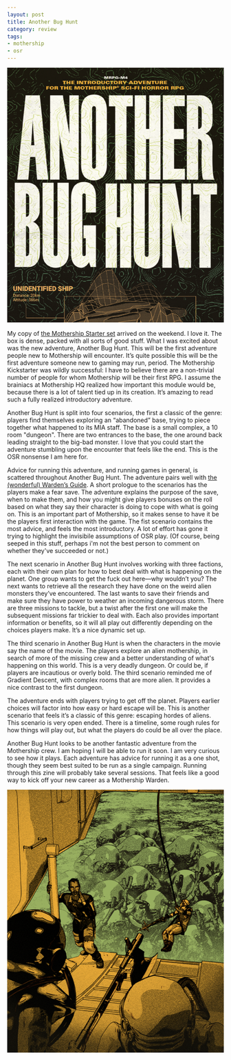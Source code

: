 ```yaml
---
layout: post
title: Another Bug Hunt
category: review 
tags:
- mothership
- osr
---
```


![Another Bug Hunt Cover](/assets/img/another-bug-hunt-cover.png)

My copy of [the Mothership Starter set][ms] arrived on the weekend. I love it. The box is dense, packed with all sorts of good stuff. What I was excited about was the new adventure, Another Bug Hunt. This will be the first adventure people new to Mothership will encounter. It’s quite possible this will be the first adventure someone new to gaming may run, period. The Mothership Kickstarter was wildly successful: I have to believe there are a non-trivial number of people for whom Mothership will be their first RPG. I assume the brainiacs at Mothership HQ realized how important this module would be, because there is a lot of talent tied up in its creation. It’s amazing to read such a fully realized introductory adventure. 

Another Bug Hunt is split into four scenarios, the first a classic of the genre: players find themselves exploring an “abandoned” base, trying to piece together what happened to its MIA staff. The base is a small complex, a 10 room "dungeon". There are two entrances to the base, the one around back leading straight to the big-bad monster. I love that you could start the adventure stumbling upon the encounter that feels like the end. This is the OSR nonsense I am here for.

Advice for running this adventure, and running games in general, is scattered throughout Another Bug Hunt. The adventure pairs well with [the (wonderful) Warden’s Guide][wg]. A short prologue to the scenarios has the players make a fear save. The adventure explains the purpose of the save, when to make them, and how you might give players bonuses on the roll based on what they say their character is doing to cope with what is going on. This is an important part of Mothership, so it makes sense to have it be the players first interaction with the game. The fist scenario contains the most advice, and feels the most introductory. A lot of effort has gone it trying to highlight the invisibile assumptions of OSR play. (Of course, being seeped in this stuff, perhaps i'm not the best person to comment on whether they've succeeded or not.)

The next scenario in Another Bug Hunt involves working with three factions, each with their own plan for how to best deal with what is happening on the planet. One group wants to get the fuck out here—why wouldn’t you? The next wants to retrieve all the research they have done on the weird alien monsters they’ve encountered. The last wants to save their friends and make sure they have power to weather an incoming dangerous storm. There are three missions to tackle, but a twist after the first one will make the subsequent missions far trickier to deal with. Each also provides important information or benefits, so it will all play out differently depending on the choices players make. It’s a nice dynamic set up.

The third scenario in Another Bug Hunt is when the characters in the movie say the name of the movie. The players explore an alien mothership, in search of more of the missing crew and a better understanding of what's happening on this world. This is a very deadly dungeon. Or could be, if players are incautious or overly bold. The third scenario reminded me of Gradient Descent, with complex rooms that are more alien. It provides a nice contrast to the first dungeon. 

The adventure ends with players trying to get off the planet. Players earlier choices will factor into how easy or hard escape will be. This is another scenario that feels it’s a classic of this genre: escaping hordes of aliens. This scenario is very open ended. There is a timeline, some rough rules for how things will play out, but what the players do could be all over the place.

Another Bug Hunt looks to be another fantastic adventure from the Mothership crew. I am hoping I will be able to run it soon.  I am very curious to see how it plays. Each adventure has advice for running it as a one shot, though they seem best suited to be run as a single campaign. Running through this zine will probably take several sessions. That feels like a good way to kick off your new career as a Mothership Warden.


![Players try and escape the planet as aliens rush their ship!](/assets/img/another-bug-hunt-art.png)


[wg]: /review/mothership-wardens-guide/
[gd]: /momship/
[ms]: https://www.tuesdayknightgames.com/products/mothership-core-set
